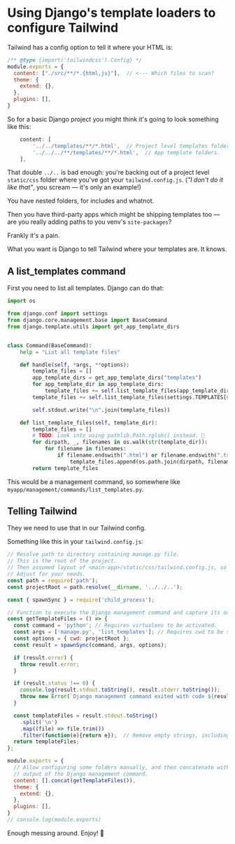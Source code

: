 # Using Django's template loaders to configure Tailwind

Tailwind has a config option to tell it where your HTML is:

```javascript
/** @type {import('tailwindcss').Config} */
module.exports = {
  content: ["./src/**/*.{html,js}"],  // <--- Which files to scan?
  theme: {
    extend: {},
  },
  plugins: [],
}
```

So for a basic Django project you might think it's going to look something like this:

```javascript
    content: [
        '../../templates/**/*.html',  // Project level templates folder.
        '../../../**/templates/**/*.html',  // App template folders.
    ],
```

That double `../..` is bad enough: you're backing out of a project level `static/css` folder where you've got your `tailwind.config.js`. (_"I don't do it like that"_, you scream — it's only an example!)

You have nested folders, for includes and whatnot.

Then you have third-party apps which might be shipping templates too — are you really adding paths to you venv's `site-packages`?

Frankly it's a pain.

What you want is Django to tell Tailwind where your templates are. It knows.

## A list_templates command

First you need to list all templates. Django can do that:

```python
import os

from django.conf import settings
from django.core.management.base import BaseCommand
from django.template.utils import get_app_template_dirs


class Command(BaseCommand):
    help = "List all template files"

    def handle(self, *args, **options):
        template_files = []
        app_template_dirs = get_app_template_dirs("templates")
        for app_template_dir in app_template_dirs:
            template_files += self.list_template_files(app_template_dir)
        template_files += self.list_template_files(settings.TEMPLATES[0]["DIRS"])

        self.stdout.write("\n".join(template_files))

    def list_template_files(self, template_dir):
        template_files = []
        # TODO: Look into using pathlib.Path.rglob() instead. 🤔
        for dirpath, _, filenames in os.walk(str(template_dir)):
            for filename in filenames:
                if filename.endswith(".html") or filename.endswith(".txt"):
                    template_files.append(os.path.join(dirpath, filename))
        return template_files
```

This would be a management command, so somewhere like `myapp/management/commands/list_templates.py`.


## Telling Tailwind

They we need to use that in our Tailwind config.

Something like this in your `tailwind.config.js`:

```javascript
// Resolve path to directory containing manage.py file.
// This is the root of the project.
// Then assumed layout of <main-app>/static/css/tailwind.config.js, so up 3 levels.
// Adjust for your needs.
const path = require('path');
const projectRoot = path.resolve(__dirname, '../../..');

const { spawnSync } = require('child_process');

// Function to execute the Django management command and capture its output
const getTemplateFiles = () => {
  const command = 'python'; // Requires virtualenv to be activated.
  const args = ['manage.py', 'list_templates']; // Requires cwd to be set.
  const options = { cwd: projectRoot };
  const result = spawnSync(command, args, options);

  if (result.error) {
    throw result.error;
  }

  if (result.status !== 0) {
    console.log(result.stdout.toString(), result.stderr.toString());
    throw new Error(`Django management command exited with code ${result.status}`);
  }

  const templateFiles = result.stdout.toString()
    .split('\n')
    .map((file) => file.trim())
    .filter(function(e){return e});  // Remove empty strings, including last empty line.
  return templateFiles;
};

module.exports = {
  // Allow configuring some folders manually, and then concatenate with the
  // output of the Django management command.
  content: [].concat(getTemplateFiles()),
  theme: {
    extend: {},
  },
  plugins: [],
}
// console.log(module.exports)
```

Enough messing around. Enjoy! 🚀
